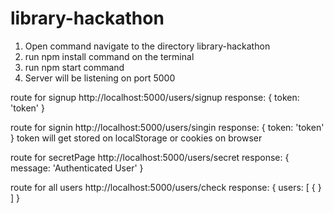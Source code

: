 # library-hackathon
1. Open command navigate to the directory library-hackathon
2. run npm install command on the terminal
3. run npm start command 
4. Server will be listening on port 5000

route for signup
http://localhost:5000/users/signup
response: {
  token: 'token'
}

route for signin
http://localhost:5000/users/singin
response: {
  token: 'token'
}
token will get stored on localStorage or cookies on browser

route for secretPage
http://localhost:5000/users/secret
response: {
  message: 'Authenticated User'
}


route for all users
http://localhost:5000/users/check
response: {
  users: [
    {
    }
  ]
}
